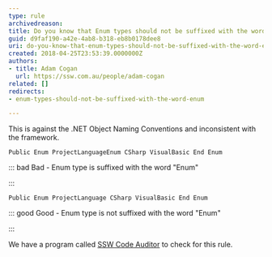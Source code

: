 ```yaml
---
type: rule
archivedreason: 
title: Do you know that Enum types should not be suffixed with the word "Enum"?
guid: d9faf190-a42e-4ab8-b318-eb8b0178dee8
uri: do-you-know-that-enum-types-should-not-be-suffixed-with-the-word-enum
created: 2018-04-25T23:53:39.0000000Z
authors:
- title: Adam Cogan
  url: https://ssw.com.au/people/adam-cogan
related: []
redirects:
- enum-types-should-not-be-suffixed-with-the-word-enum

---
```


This is against the .NET Object Naming Conventions and inconsistent with the framework.

<!--endintro-->



```
Public Enum ProjectLanguageEnum CSharp VisualBasic End Enum
```




::: bad
Bad - Enum type is suffixed with the word "Enum" 

:::



```
Public Enum ProjectLanguage CSharp VisualBasic End Enum
```




::: good
Good - Enum type is not suffixed with the word "Enum" 

:::

We have a program called [SSW Code Auditor](https&#58;//www.ssw.com.au/ssw/CodeAuditor/) to check for this rule.
